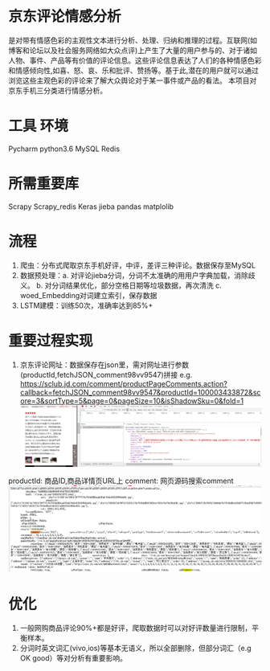 # 京东评论情感分析
是对带有情感色彩的主观性文本进行分析、处理、归纳和推理的过程。互联网(如博客和论坛以及社会服务网络如大众点评)上产生了大量的用户参与的、对于诸如人物、事件、产品等有价值的评论信息。这些评论信息表达了人们的各种情感色彩和情感倾向性,如喜、怒、哀、乐和批评、赞扬等。基于此,潜在的用户就可以通过浏览这些主观色彩的评论来了解大众舆论对于某一事件或产品的看法。
本项目对京东手机三分类进行情感分析。

# 工具 环境
Pycharm  python3.6 MySQL Redis

# 所需重要库
Scrapy Scrapy_redis Keras jieba pandas matplolib

# 流程
1. 爬虫：分布式爬取京东手机好评，中评，差评三种评论。数据保存至MySQL
2. 数据预处理：a. 对评论jieba分词，分词不太准确的用用户字典加载，消除歧义。
			  b. 对分词结果优化，部分空格日期等垃圾数据，再次清洗
			  c. woed_Embedding对词建立索引，保存数据
3. LSTM建模：训练50次，准确率达到85%+

# 重要过程实现
1. 京东评论网址：数据保存在json里，需对网址进行参数(productId,fetchJSON_comment98vv9547)拼接
e.g. https://sclub.jd.com/comment/productPageComments.action?callback=fetchJSON_comment98vv9547&productId=100003433872&score=3&sortType=5&page=0&pageSize=10&isShadowSku=0&fold=1
![Image text](https://github.com/fenghuoxiguozu/Sentiment_analysis/blob/master/img/url1.png)

productId: 商品ID,商品详情页URL上
comment: 网页源码搜索comment 
![Image text](https://github.com/fenghuoxiguozu/Sentiment_analysis/blob/master/img/url2.png)

# 优化
1. 一般网购商品评论90%+都是好评，爬取数据时可以对好评数量进行限制，平衡样本。
2. 分词时英文词汇(vivo,ios)等基本无语义，所以全部删除，但部分词汇（e.g OK good）等对分析有重要影响。
